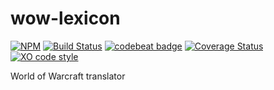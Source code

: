 # wow-lexicon
[![NPM](https://img.shields.io/npm/v/wow-lexicon.svg)](https://www.npmjs.com/package/wow-lexicon)
[![Build Status](https://travis-ci.com/alvarocastro/wow-lexicon.svg?branch=master)](https://travis-ci.com/alvarocastro/wow-lexicon)
[![codebeat badge](https://codebeat.co/badges/c8c9647b-2b24-426d-8889-87e38c875aa3)](https://codebeat.co/projects/github-com-alvarocastro-wow-lexicon-master)
[![Coverage Status](https://coveralls.io/repos/github/alvarocastro/wow-lexicon/badge.svg?branch=master)](https://coveralls.io/github/alvarocastro/wow-lexicon?branch=master)
[![XO code style](https://img.shields.io/badge/code_style-XO-5ed9c7.svg)](https://github.com/xojs/xo)

World of Warcraft translator
